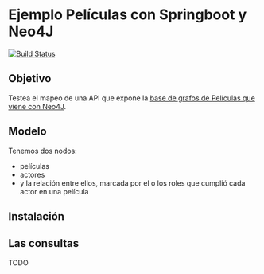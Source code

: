 # Ejemplo Películas con Springboot y Neo4J

[![Build Status](https://travis-ci.com/uqbar-project/eg-peliculas-springboot-neo4j.svg?branch=master)](https://travis-ci.com/uqbar-project/eg-peliculas-springboot-neo4j)

## Objetivo

Testea el mapeo de una API que expone la [base de grafos de Películas que viene con Neo4J](https://neo4j.com/developer/example-project/).
## Modelo

Tenemos dos nodos:

* películas
* actores
* y la relación entre ellos, marcada por el o los roles que cumplió cada actor en una película

## Instalación


## Las consultas

TODO